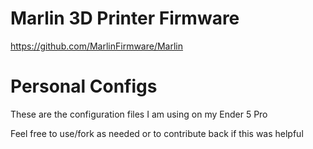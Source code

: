 # Marlin 3D Printer Firmware

https://github.com/MarlinFirmware/Marlin

# Personal Configs

These are the configuration files I am using on my Ender 5 Pro

Feel free to use/fork as needed or to contribute back if this was helpful